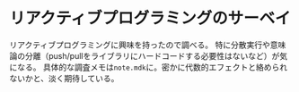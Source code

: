 # リアクティブプログラミングのサーベイ

リアクティブプログラミングに興味を持ったので調べる。
特に分散実行や意味論の分離（push/pullをライブラリにハードコードする必要性はないなど）が気になる。
具体的な調査メモは`note.mdk`に。密かに代数的エフェクトと絡められないかと、淡く期待している。

